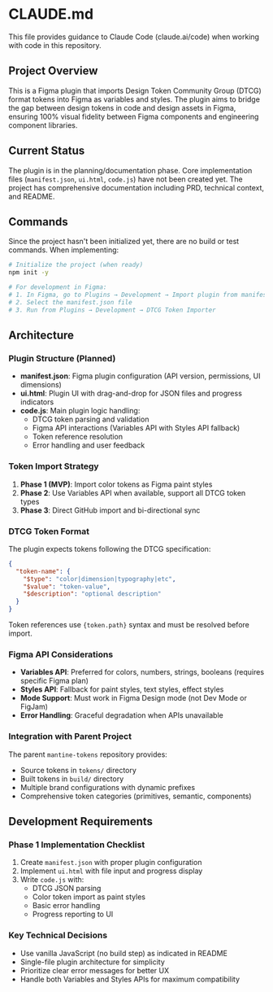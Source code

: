 # CLAUDE.md

This file provides guidance to Claude Code (claude.ai/code) when working with code in this repository.

## Project Overview

This is a Figma plugin that imports Design Token Community Group (DTCG) format tokens into Figma as variables and styles. The plugin aims to bridge the gap between design tokens in code and design assets in Figma, ensuring 100% visual fidelity between Figma components and engineering component libraries.

## Current Status

The plugin is in the planning/documentation phase. Core implementation files (`manifest.json`, `ui.html`, `code.js`) have not been created yet. The project has comprehensive documentation including PRD, technical context, and README.

## Commands

Since the project hasn't been initialized yet, there are no build or test commands. When implementing:

```bash
# Initialize the project (when ready)
npm init -y

# For development in Figma:
# 1. In Figma, go to Plugins → Development → Import plugin from manifest
# 2. Select the manifest.json file
# 3. Run from Plugins → Development → DTCG Token Importer
```

## Architecture

### Plugin Structure (Planned)
- **manifest.json**: Figma plugin configuration (API version, permissions, UI dimensions)
- **ui.html**: Plugin UI with drag-and-drop for JSON files and progress indicators
- **code.js**: Main plugin logic handling:
  - DTCG token parsing and validation
  - Figma API interactions (Variables API with Styles API fallback)
  - Token reference resolution
  - Error handling and user feedback

### Token Import Strategy
1. **Phase 1 (MVP)**: Import color tokens as Figma paint styles
2. **Phase 2**: Use Variables API when available, support all DTCG token types
3. **Phase 3**: Direct GitHub import and bi-directional sync

### DTCG Token Format
The plugin expects tokens following the DTCG specification:
```json
{
  "token-name": {
    "$type": "color|dimension|typography|etc",
    "$value": "token-value",
    "$description": "optional description"
  }
}
```

Token references use `{token.path}` syntax and must be resolved before import.

### Figma API Considerations
- **Variables API**: Preferred for colors, numbers, strings, booleans (requires specific Figma plan)
- **Styles API**: Fallback for paint styles, text styles, effect styles
- **Mode Support**: Must work in Figma Design mode (not Dev Mode or FigJam)
- **Error Handling**: Graceful degradation when APIs unavailable

### Integration with Parent Project
The parent `mantine-tokens` repository provides:
- Source tokens in `tokens/` directory
- Built tokens in `build/` directory  
- Multiple brand configurations with dynamic prefixes
- Comprehensive token categories (primitives, semantic, components)

## Development Requirements

### Phase 1 Implementation Checklist
1. Create `manifest.json` with proper plugin configuration
2. Implement `ui.html` with file input and progress display
3. Write `code.js` with:
   - DTCG JSON parsing
   - Color token import as paint styles
   - Basic error handling
   - Progress reporting to UI

### Key Technical Decisions
- Use vanilla JavaScript (no build step) as indicated in README
- Single-file plugin architecture for simplicity
- Prioritize clear error messages for better UX
- Handle both Variables and Styles APIs for maximum compatibility